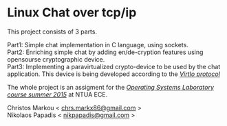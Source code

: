 # Linux Chat over tcp/ip

This project consists of 3 parts.

Part1: Simple chat implementation in C language, using sockets.<br />
Part2: Enriching simple chat by adding en/de-cryption features using opensourse cryptographic device.<br />
Part3: Implementing a paravirtualized crypto-device to be used by the chat application. This device is being developed according to the [*VirtIo protocol*](http://www.ibm.com/developerworks/library/l-virtio/)

The whole project is an assigment for the [*Operating Systems Laboratory course summer 2015*](http://www.cslab.ece.ntua.gr/courses/compsyslab/) at NTUA ECE.


Christos Markou  < chrs.markx86@gmail.com ><br />
Nikolaos Papadis < nikpapadis@gmail.com > 
